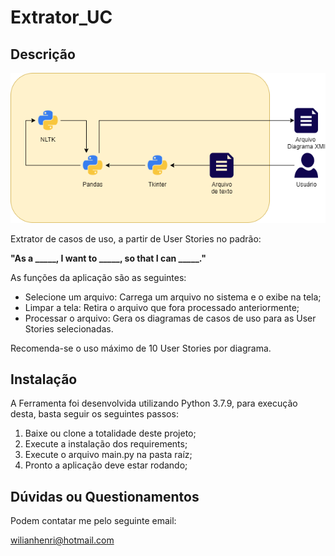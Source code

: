 # Extrator_UC

## Descrição

![Arquitetura](/Docs/diagram_arc.png)

Extrator de casos de uso, a partir de User Stories
no padrão:

**"As a _____, I want to _____, so that I can _____."**

As funções da aplicação são as seguintes:

  - Selecione um arquivo: Carrega um arquivo no sistema e o exibe na tela;
  - Limpar a tela: Retira o arquivo que fora processado anteriormente;
  - Processar o arquivo: Gera os diagramas de casos de uso para as User Stories selecionadas.
    
Recomenda-se o uso máximo de 10 User Stories por diagrama.

## Instalação
A Ferramenta foi desenvolvida utilizando Python 3.7.9, para execução desta, basta seguir os seguintes passos:

1. Baixe ou clone a totalidade deste projeto;
2. Execute a instalação dos requirements;
3. Execute o arquivo main.py na pasta raíz;
4. Pronto a aplicação deve estar rodando;


## Dúvidas ou Questionamentos
Podem contatar me pelo seguinte email:

wilianhenri@hotmail.com